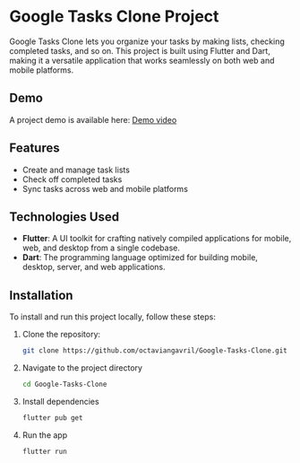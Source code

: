 # Google Tasks Clone Project

Google Tasks Clone lets you organize your tasks by making lists, checking completed tasks, and so on. This project is built using Flutter and Dart, making it a versatile application that works seamlessly on both web and mobile platforms.

## Demo

A project demo is available here: [Demo video](https://www.youtube.com/watch?v=DS3wbN8RaIA)

## Features

- Create and manage task lists
- Check off completed tasks
- Sync tasks across web and mobile platforms

## Technologies Used

- **Flutter**: A UI toolkit for crafting natively compiled applications for mobile, web, and desktop from a single codebase.
- **Dart**: The programming language optimized for building mobile, desktop, server, and web applications.

## Installation

To install and run this project locally, follow these steps:

1. Clone the repository:
   ```bash
   git clone https://github.com/octaviangavril/Google-Tasks-Clone.git
   ```
2. Navigate to the project directory
   ```bash
   cd Google-Tasks-Clone
   ```
3. Install dependencies
   ```bash
   flutter pub get
   ```
4. Run the app
   ```bash
   flutter run
   ```

